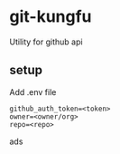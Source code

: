 # git-kungfu
Utility for github api

## setup
Add .env file 
```
github_auth_token=<token>
owner=<owner/org>
repo=<repo>
```

ads
